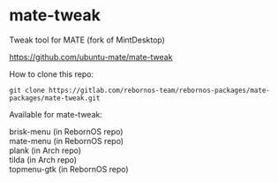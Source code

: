 # mate-tweak

Tweak tool for MATE (fork of MintDesktop)

https://github.com/ubuntu-mate/mate-tweak

How to clone this repo:

```
git clone https://gitlab.com/rebornos-team/rebornos-packages/mate-packages/mate-tweak.git
```

Available for mate-tweak:

brisk-menu (in RebornOS repo)
<br>
mate-menu (in RebornOS repo)
<br>
plank (in Arch repo)
<br>
tilda (in Arch repo)
<br>
topmenu-gtk (in RebornOS repo)
<br>

